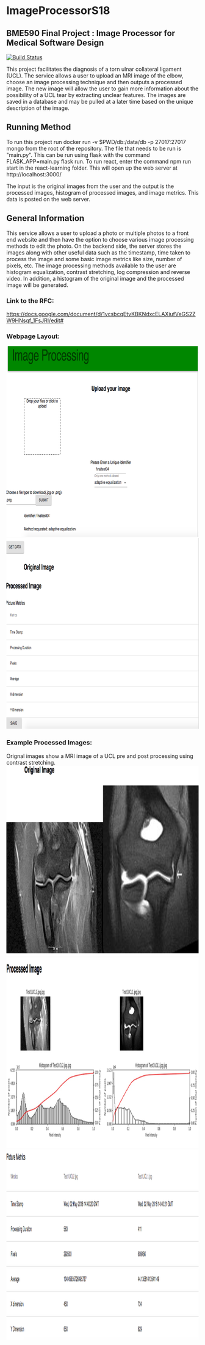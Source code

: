 # ImageProcessorS18
## BME590 Final Project : Image Processor for Medical Software Design

[![Build Status](https://travis-ci.org/kmc97/ImageProcessorS18.svg?branch=master)](https://travis-ci.org/kmc97/ImageProcessorS18)

This project facilitates the diagnosis of a torn ulnar collateral ligament (UCL). The service allows a user to upload an MRI image of the elbow, choose an image processing technique and then outputs a processed image. The new image will allow the user to gain more information about the possibility of a UCL tear by extracting unclear features. The images are saved in a database and may be pulled at a later time based on the unique description of the image.

## Running Method
To run this project run docker run -v $PWD/db:/data/db -p 27017:27017 mongo from the root of the repository. The file that needs to be run is "main.py". This can be run using flask with the command FLASK_APP=main.py flask run. To run react, enter the command npm run start in the react-learning folder. This will open up the web server at http://localhost:3000/

The input is the original images from the user and the output is the processed images, histogram of processed images, and image metrics. This data is posted on the web server.

## General Information
This service allows a user to upload a photo or multiple photos to a front end website and then have the option to choose various image processing methods to edit the photo. On the backend side, the server stores the images along with other useful data such as the timestamp, time taken to process the image and some basic image metrics like size, number of pixels, etc. The image processing methods available to the user are histogram equalization, contrast stretching, log compression and reverse video. In addition, a histogram of the original image and the processed image will be generated.

### Link to the RFC:
https://docs.google.com/document/d/1vcsbcqEtvKBKNdxcELAXiufVeGS2ZW9HNsqf_1FsJRI/edit#

### Webpage Layout:
<img src="Screen Shot 2018-05-02 at 12.50.21 PM.png" height="500px"/> 
<img src="Screen Shot 2018-05-02 at 12.51.24 PM.png" height="500px"/> 

### Example Processed Images:
Orignal images show a MRI image of a UCL pre and post processing using contrast stretching. 
<img src="UCL Original Images.png" height="500px"/> 
<img src="UCL Processed Images - Contrast Stretching.png" height="500px"/> 
<img src="UCL -contrast stretching - metrics.png" height="500px"/> 


